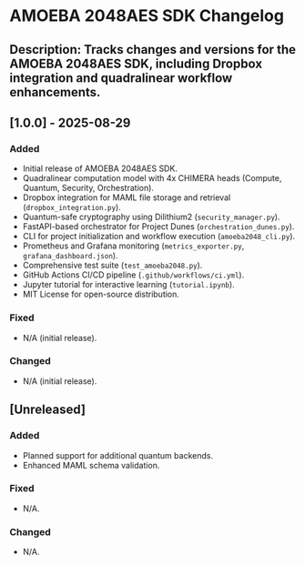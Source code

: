 # AMOEBA 2048AES SDK Changelog

## Description: Tracks changes and versions for the AMOEBA 2048AES SDK, including Dropbox integration and quadralinear workflow enhancements.

## [1.0.0] - 2025-08-29
### Added
- Initial release of AMOEBA 2048AES SDK.
- Quadralinear computation model with 4x CHIMERA heads (Compute, Quantum, Security, Orchestration).
- Dropbox integration for MAML file storage and retrieval (`dropbox_integration.py`).
- Quantum-safe cryptography using Dilithium2 (`security_manager.py`).
- FastAPI-based orchestrator for Project Dunes (`orchestration_dunes.py`).
- CLI for project initialization and workflow execution (`amoeba2048_cli.py`).
- Prometheus and Grafana monitoring (`metrics_exporter.py`, `grafana_dashboard.json`).
- Comprehensive test suite (`test_amoeba2048.py`).
- GitHub Actions CI/CD pipeline (`.github/workflows/ci.yml`).
- Jupyter tutorial for interactive learning (`tutorial.ipynb`).
- MIT License for open-source distribution.

### Fixed
- N/A (initial release).

### Changed
- N/A (initial release).

## [Unreleased]
### Added
- Planned support for additional quantum backends.
- Enhanced MAML schema validation.

### Fixed
- N/A.

### Changed
- N/A.